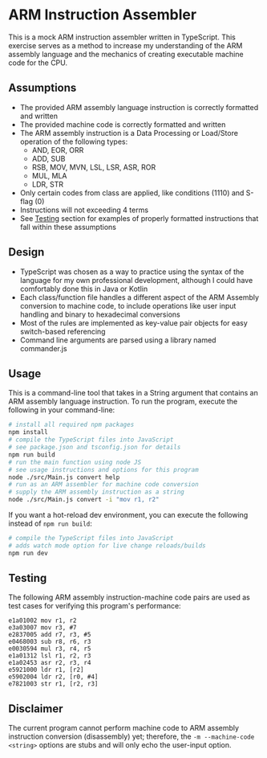 # ARM Instruction Assembler

This is a mock ARM instruction assembler written in TypeScript. This exercise serves as a method to increase my understanding of the ARM assembly language and the mechanics of creating executable machine code for the CPU.

## Assumptions

- The provided ARM assembly language instruction is correctly formatted and written
- The provided machine code is correctly formatted and written
- The ARM assembly instruction is a Data Processing or Load/Store operation of the following types:
  - AND, EOR, ORR
  - ADD, SUB
  - RSB, MOV, MVN, LSL, LSR, ASR, ROR
  - MUL, MLA
  - LDR, STR
- Only certain codes from class are applied, like conditions (1110) and S-flag (0)
- Instructions will not exceeding 4 terms
- See [Testing](#testing) section for examples of properly formatted instructions that fall within these assumptions

## Design

- TypeScript was chosen as a way to practice using the syntax of the language for my own professional development, although I could have comfortably done this in Java or Kotlin
- Each class/function file handles a different aspect of the ARM Assembly conversion to machine code, to include operations like user input handling and binary to hexadecimal conversions
- Most of the rules are implemented as key-value pair objects for easy switch-based referencing
- Command line arguments are parsed using a library named commander.js

## Usage

This is a command-line tool that takes in a String argument that contains an ARM assembly language instruction. To run the program, execute the following in your command-line:

```bash
# install all required npm packages
npm install
# compile the TypeScript files into JavaScript
# see package.json and tsconfig.json for details
npm run build
# run the main function using node JS
# see usage instructions and options for this program
node ./src/Main.js convert help
# run as an ARM assembler for machine code conversion
# supply the ARM assembly instruction as a string
node ./src/Main.js convert -i "mov r1, r2"
```

If you want a hot-reload dev environment, you can execute the following instead of `npm run build`:
```bash
# compile the TypeScript files into JavaScript
# adds watch mode option for live change reloads/builds
npm run dev
```

## Testing

The following ARM assembly instruction-machine code pairs are used as test cases for verifying this program's performance:

```text
e1a01002 mov r1, r2
e3a03007 mov r3, #7
e2837005 add r7, r3, #5
e0468003 sub r8, r6, r3
e0030594 mul r3, r4, r5
e1a01312 lsl r1, r2, r3
e1a02453 asr r2, r3, r4
e5921000 ldr r1, [r2]
e5902004 ldr r2, [r0, #4]
e7821003 str r1, [r2, r3]
```
## Disclaimer

The current program cannot perform machine code to ARM assembly instruction conversion (disassembly) yet; therefore, the `-m --machine-code <string>` options are stubs and will only echo the user-input option.